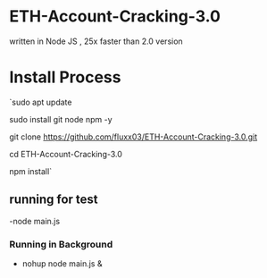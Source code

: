 # ETH-Account-Cracking-3.0
written in Node JS , 25x faster than 2.0 version



# Install Process
`sudo apt update

sudo install git node npm -y

git clone https://github.com/fluxx03/ETH-Account-Cracking-3.0.git

cd ETH-Account-Cracking-3.0

npm install`

## running for test
-node main.js
### Running in Background
- nohup node main.js &

